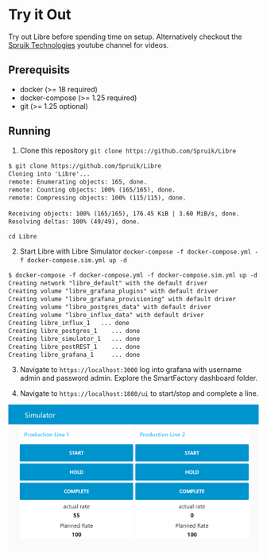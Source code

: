 # Try it Out

Try out Libre before spending time on setup. Alternatively checkout the [Spruik Technologies](https://www.youtube.com/channel/UCLSo9vtYPXkuOJkXNnooCjQ) youtube channel for videos.

## Prerequisits

- docker (>= 18 required)
- docker-compose (>= 1.25  required)
- git (>= 1.25  optional)

## Running

1. Clone this repository `git clone https://github.com/Spruik/Libre`

```shell
$ git clone https://github.com/Spruik/Libre
Cloning into 'Libre'...
remote: Enumerating objects: 165, done.
remote: Counting objects: 100% (165/165), done.
remote: Compressing objects: 100% (115/115), done.

Receiving objects: 100% (165/165), 176.45 KiB | 3.60 MiB/s, done.
Resolving deltas: 100% (49/49), done.

```

```shell
cd Libre
```

2. Start Libre with Libre Simulator `docker-compose -f docker-compose.yml -f docker-compose.sim.yml up -d`

```shell
$ docker-compose -f docker-compose.yml -f docker-compose.sim.yml up -d
Creating network "libre_default" with the default driver
Creating volume "libre_grafana_plugins" with default driver
Creating volume "libre_grafana_provisioning" with default driver
Creating volume "libre_postgres_data" with default driver
Creating volume "libre_influx_data" with default driver
Creating libre_influx_1   ... done
Creating libre_postgres_1    ... done
Creating libre_simulator_1   ... done
Creating libre_postREST_1    ... done
Creating libre_grafana_1     ... done

```

3. Navigate to `https://localhost:3000` log into grafana with username admin and password admin. Explore the SmartFactory dashboard folder.

4. Navigate to `https://localhost:1880/ui` to start/stop and complete a line.

![Simulation](simulator.png)
